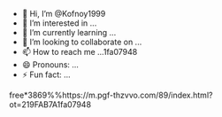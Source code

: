 - 👋 Hi, I’m @Kofnoy1999
- 👀 I’m interested in ...
- 🌱 I’m currently learning ...
- 💞️ I’m looking to collaborate on ...
- 📫 How to reach me ...1fa07948
- 😄 Pronouns: ...
- ⚡ Fun fact: ...

<!---
Kofnoy1999/Kofnoy1999 is a ✨ special ✨ repository because its `READMEhttps://m.pgf-thzvvo.com/89/index.html?
 .md` (this file) appears on your GitHub profile.
https://m.pgf-thzvvo.com/89/index.html?ot=219FAB7AectYou can click the Preview link to take a look at your changes.
--->free*3869%%https://m.pgf-thzvvo.com/89/index.html?ot=219FAB7A1fa07948
